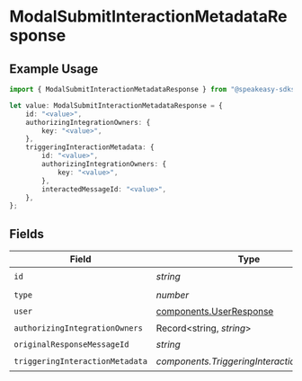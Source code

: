 # ModalSubmitInteractionMetadataResponse

## Example Usage

```typescript
import { ModalSubmitInteractionMetadataResponse } from "@speakeasy-sdks/discord/models/components";

let value: ModalSubmitInteractionMetadataResponse = {
    id: "<value>",
    authorizingIntegrationOwners: {
        key: "<value>",
    },
    triggeringInteractionMetadata: {
        id: "<value>",
        authorizingIntegrationOwners: {
            key: "<value>",
        },
        interactedMessageId: "<value>",
    },
};
```

## Fields

| Field                                                              | Type                                                               | Required                                                           | Description                                                        |
| ------------------------------------------------------------------ | ------------------------------------------------------------------ | ------------------------------------------------------------------ | ------------------------------------------------------------------ |
| `id`                                                               | *string*                                                           | :heavy_check_mark:                                                 | N/A                                                                |
| `type`                                                             | *number*                                                           | :heavy_check_mark:                                                 | N/A                                                                |
| `user`                                                             | [components.UserResponse](../../models/components/userresponse.md) | :heavy_minus_sign:                                                 | N/A                                                                |
| `authorizingIntegrationOwners`                                     | Record<string, *string*>                                           | :heavy_check_mark:                                                 | N/A                                                                |
| `originalResponseMessageId`                                        | *string*                                                           | :heavy_minus_sign:                                                 | N/A                                                                |
| `triggeringInteractionMetadata`                                    | *components.TriggeringInteractionMetadata*                         | :heavy_check_mark:                                                 | N/A                                                                |